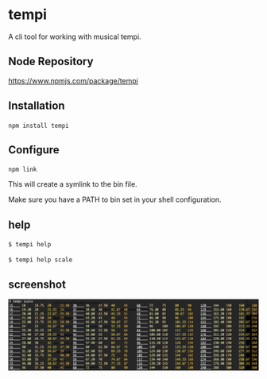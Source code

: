 # tempi

A cli tool for working with musical tempi.

## Node Repository

https://www.npmjs.com/package/tempi

## Installation

`npm install tempi`

## Configure

`npm link`

This will create a symlink to the bin file.

Make sure you have a PATH to bin set in your shell configuration.

## help

`$ tempi help`

`$ tempi help scale`

## screenshot

![](screenshot.png)
